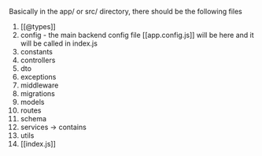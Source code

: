 Basically in the app/ or src/ directory, there should be the following files

1. [[@types]]
2. config - the main backend config file [[app.config.js]] will be here and it will be called in index.js
3. constants
4. controllers
5. dto
6. exceptions
7. middleware
8. migrations
9. models
10. routes
11. schema
12. services -> contains 
13. utils
14. [[index.js]]